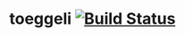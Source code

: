 # toeggeli [![Build Status](https://travis-ci.org/Phong6698/toeggeli.svg?branch=master)](https://travis-ci.org/Phong6698/toeggeli)
